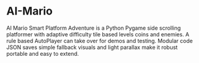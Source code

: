 # AI-Mario
AI Mario Smart Platform Adventure is a Python Pygame side scrolling platformer with adaptive difficulty tile based levels coins and enemies. A rule based AutoPlayer can take over for demos and testing. Modular code JSON saves simple fallback visuals and light parallax make it robust portable and easy to extend.
